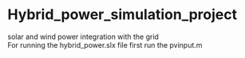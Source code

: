 # Hybrid_power_simulation_project
solar and wind power integration with the grid  
For running the hybrid_power.slx file first run the pvinput.m
